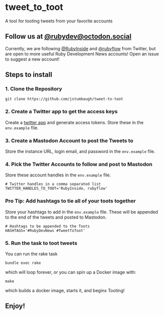 # tweet\_to\_toot

A tool for tooting tweets from your favorite accounts

## Follow us at [@rubydev@octodon.social](https://octodon.social/@rubydev)

Currently, we are following [@RubyInside](https://twitter.com/RubyInside) and
[@rubyflow](https://twitter.com/rubyflow) from Twitter, but are open to more
useful Ruby Development News accounts! Open an issue to suggest a new account!

## Steps to install

### 1. Clone the Repository

```
git clone https://github.com/jstumbaugh/tweet-to-toot
```

### 2. Create a Twitter app to get the access keys

Create a [twitter app](https://apps.twitter.com/app/new) and generate access
tokens. Store these in the `env.example` file.

### 3. Create a Mastodon Account to post the Tweets to

Store the instance URL, login email, and password in the `env.example` file.

### 4. Pick the Twitter Accounts to follow and post to Mastodon

Store these account handles in the `env.example` file.

```env
# Twitter handles in a comma separated list
TWITTER_HANDLES_TO_TOOT='RubyInside, rubyflow'
```

### Pro Tip: Add hashtags to tie all of your toots together

Store your hashtags to add in the `env.example` file. These will be appended to
the end of the tweets and posted to Mastodon.

```env
# Hashtags to be appended to the Toots
HASHTAGS='#RubyDevNews #TweetToToot'
```

### 5. Run the task to toot tweets

You can run the rake task

```
bundle exec rake
```

which will loop forever, or you can spin up a Docker image with:

```
make
```

which builds a docker image, starts it, and begins Tooting!

## Enjoy!

